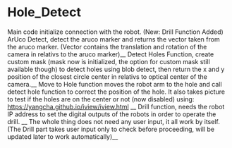 # Hole_Detect

Main code initialize connection with the robot. (New: Drill Function Added) <br />
ArUco Detect, detect the aruco marker and returns the vector taken from the aruco marker. (Vector contains the translation and rotation of the camera in relativs to the aruco marker)__
Detect Holes Function, create custom mask (mask now is initialized, the option for custom mask still available though) to detect holes using blob detect, then return the x and y position of the closest circle center in relativs to optical center of the camera.__
Move to Hole function moves the robot arm to the hole and call detect hole function to correct the position of the hole. It also takes picture to test if the holes are on the center or not (now disabled) using: https://yangcha.github.io/iview/iview.html __
Drill function, needs the robot IP address to set the digital outputs of the robots in order to operate the drill. __
The whole thing does not need any user input, it all work by itself. (The Drill part takes user input only to check before proceeding, will be updated later to work automatically)__
